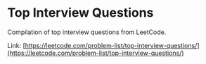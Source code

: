 # Top Interview Questions

Compilation of top interview questions from LeetCode.

Link: [https://leetcode.com/problem-list/top-interview-questions/](https://leetcode.com/problem-list/top-interview-questions/)